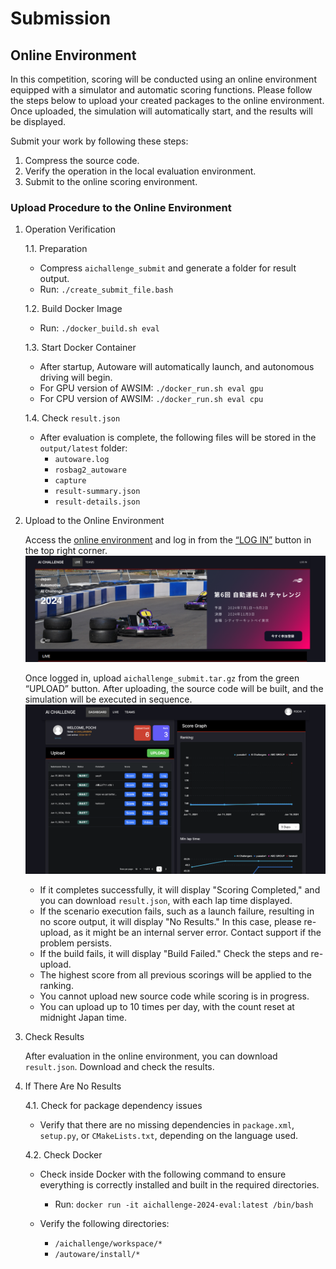 # Submission

## Online Environment

In this competition, scoring will be conducted using an online environment equipped with a simulator and automatic scoring functions. Please follow the steps below to upload your created packages to the online environment. Once uploaded, the simulation will automatically start, and the results will be displayed.

Submit your work by following these steps:

1. Compress the source code.
2. Verify the operation in the local evaluation environment.
3. Submit to the online scoring environment.

### Upload Procedure to the Online Environment

1. Operation Verification

    1.1. Preparation

    - Compress `aichallenge_submit` and generate a folder for result output.
    - Run: `./create_submit_file.bash`

    1.2. Build Docker Image

    - Run: `./docker_build.sh eval`

    1.3. Start Docker Container

    - After startup, Autoware will automatically launch, and autonomous driving will begin.
    - For GPU version of AWSIM: `./docker_run.sh eval gpu`
    - For CPU version of AWSIM: `./docker_run.sh eval cpu`

    1.4. Check `result.json`

    - After evaluation is complete, the following files will be stored in the `output/latest` folder:
        - `autoware.log`
        - `rosbag2_autoware`
        - `capture`
        - `result-summary.json`
        - `result-details.json`

2. Upload to the Online Environment

    Access the [online environment](https://aichallenge-board.jsae.or.jp/live) and log in from the [“LOG IN”](https://aichallenge-board.jsae.or.jp/auth/login) button in the top right corner.
    ![hp_top](./images/siteImage1.png)

    Once logged in, upload `aichallenge_submit.tar.gz` from the green “UPLOAD” button. After uploading, the source code will be built, and the simulation will be executed in sequence.
    ![hp_board](./images/siteImage2.png)

    - If it completes successfully, it will display "Scoring Completed," and you can download `result.json`, with each lap time displayed.
    - If the scenario execution fails, such as a launch failure, resulting in no score output, it will display "No Results." In this case, please re-upload, as it might be an internal server error. Contact support if the problem persists.
    - If the build fails, it will display "Build Failed." Check the steps and re-upload.
    - The highest score from all previous scorings will be applied to the ranking.
    - You cannot upload new source code while scoring is in progress.
    - You can upload up to 10 times per day, with the count reset at midnight Japan time.

3. Check Results

    After evaluation in the online environment, you can download `result.json`. Download and check the results.

4. If There Are No Results

    4.1. Check for package dependency issues

    - Verify that there are no missing dependencies in `package.xml`, `setup.py`, or `CMakeLists.txt`, depending on the language used.

    4.2. Check Docker

    - Check inside Docker with the following command to ensure everything is correctly installed and built in the required directories.

        - Run: `docker run -it aichallenge-2024-eval:latest /bin/bash`

    - Verify the following directories:

        - `/aichallenge/workspace/*`
        - `/autoware/install/*`
